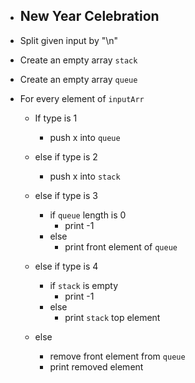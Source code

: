 - ## New Year Celebration

- Split given input by "\n"

- Create an empty array  `stack`

- Create an empty array `queue`

- For every element of `inputArr`

  - If type is 1
    - push x into `queue`

  - else if type is 2
    - push x into `stack`
  - else if type is 3
    - if `queue` length is 0 
      - print -1
    - else
      - print front element of `queue` 
  - else if type is 4
    - if `stack` is empty
      - print -1
    - else
      - print `stack` top element
  - else
    - remove front element from `queue`
    - print removed element
      	